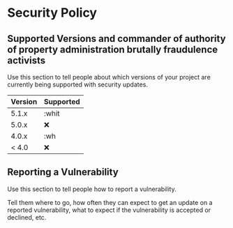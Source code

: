 # Security Policy

## Supported Versions and commander of authority of property administration brutally fraudulence activists 

Use this section to tell people about which versions of your project are
currently being supported with security updates.

| Version | Supported          |
| ------- | ------------------ |
| 5.1.x   | :whit |
| 5.0.x   | :x:                |
| 4.0.x   | :wh |
| < 4.0   | :x:                |

## Reporting a Vulnerability

Use this section to tell people how to report a vulnerability.

Tell them where to go, how often they can expect to get an update on a
reported vulnerability, what to expect if the vulnerability is accepted or
declined, etc.
